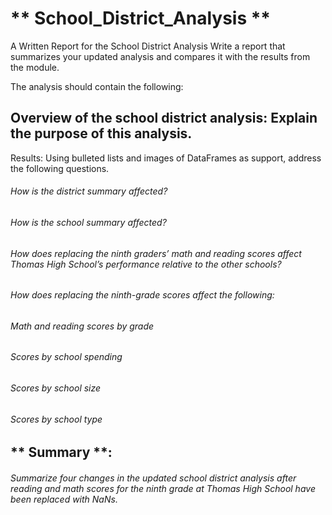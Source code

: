 # ** School_District_Analysis **

A Written Report for the School District Analysis 
Write a report that summarizes your updated analysis and compares it with the results from the module.

The analysis should contain the following:

## Overview of the school district analysis: Explain the purpose of this analysis.

Results: Using bulleted lists and images of DataFrames as support, address the following questions.

###### How is the district summary affected?

###### How is the school summary affected?

###### How does replacing the ninth graders’ math and reading scores affect Thomas High School’s performance relative to the other schools?

###### How does replacing the ninth-grade scores affect the following:

  ###### Math and reading scores by grade
  ######  Scores by school spending
  ###### Scores by school size
  ###### Scores by school type

## ** Summary **: 
###### Summarize four changes in the updated school district analysis after reading and math scores for the ninth grade at Thomas High School have been replaced with NaNs.

